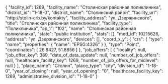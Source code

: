 {
    "facility_id": 1269,
    "facility_name": "Столинская районная поликлиника",
    "district_id": "1-18-0",
    "district_name": "Столинский район",
    "facility_url": "http:\/\/stolin-crb.by\/kontakty",
    "facility_address": "ул. Дзержинского",
    "title": "Столинская районная поликлиника",
    "facility_type": "Поликлиника",
    "ap_1": "102",
    "name": "Столинская районная поликлиника",
    "state": "public institution",
    "stats": [],
    "med_id": 10215626,
    "address": "ул. Дзержинского",
    "devices": [],
    "coord_x_y": {
        "crs": {
            "type": "name",
            "properties": {
                "name": "EPSG:4326"
            }
        },
        "type": "Point",
        "coordinates": [
            26.8427,
            51.8856
        ]
    },
    "job_offers": [
        {
            "locality": null,
            "job_offer_key": 389,
            "date_of_data_update": null,
            "number_of_job_offers": null,
            "healthcare_facility_key": 1269,
            "number_of_job_offers_for_midlevel": null
        }
    ],
    "place_name": "Столин",
    "place_type": "city",
    "division_id": "1-18-0",
    "year_of_closing": null,
    "year_of_opening": "0",
    "healthcare_facility_key": 1269,
    "administrative_division_id": "1-18-0"
}